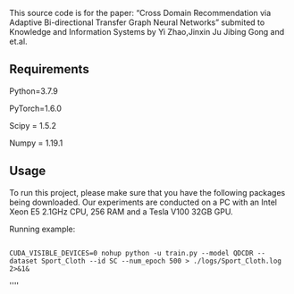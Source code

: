 This source code is for the paper: “Cross Domain Recommendation via Adaptive Bi-directional Transfer Graph Neural Networks” submited to Knowledge and Information Systems by Yi Zhao,Jinxin Ju Jibing Gong and et.al.

Requirements
---

Python=3.7.9

PyTorch=1.6.0

Scipy = 1.5.2

Numpy = 1.19.1

Usage
---

To run this project, please make sure that you have the following packages being downloaded. Our experiments are conducted on a PC with an Intel Xeon E5 2.1GHz CPU, 256 RAM and a Tesla V100 32GB GPU. 

Running example:

```shell

CUDA_VISIBLE_DEVICES=0 nohup python -u train.py --model QDCDR --dataset Sport_Cloth --id SC --num_epoch 500 > ./logs/Sport_Cloth.log 2>&1&

```

''''
